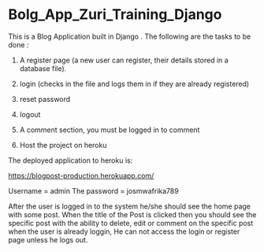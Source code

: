 # Bolg_App_Zuri_Training_Django

This is a Blog Application built in Django . The following are the tasks to be done :

1.    A register page (a new user can register, their details stored in a database file). 

2.    login (checks in the file and logs them in if they are already registered)

3.    reset password

4.    logout

5.    A comment section, you must be logged in to comment

6.    Host the project on heroku

The deployed application to heroku is:

https://blogpost-production.herokuapp.com/

Username = admin
The password = josmwafrika789

After the user is logged in to the system he/she should see the home page with some post.
When the title of the Post is clicked then you should see the specific post with the ability to delete, edit or comment on the specific post
when the user is already loggin, He can not access the login or register page unless he logs out.

